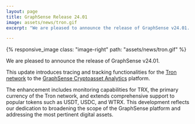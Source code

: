```yaml
---
layout: page
title: GraphSense Release 24.01
image: assets/news/tron.gif
excerpt: "We are pleased to announce the release of GraphSense v24.01. This update introduces tracing and tracking functionalities for the [Tron network](https://tron.network/) to the [GraphSense Cryptoasset Analytics](https://graphsense.org/) platform."

---
```

{% responsive_image class: "image-right" path: "assets/news/tron.gif" %}

We are pleased to announce the release of GraphSense v24.01.

This update introduces tracing and tracking functionalities for the [Tron network](https://tron.network/) to the [GraphSense Cryptoasset Analytics](https://graphsense.org/) platform.

The enhancement includes monitoring capabilities for TRX, the primary currency of the Tron network, and extends comprehensive support to popular tokens such as USDT, USDC, and WTRX. This development reflects our dedication to broadening the scope of the GraphSense platform and addressing the most pertinent digital assets.